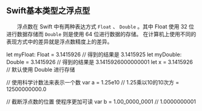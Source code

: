 ## Swift基本类型之浮点型

 　　浮点数在 Swift 中有两种表达方式 `Float` 、 `Double` 。其中 Float 使用 32 位进行数据存储而 `Double` 则是使用 64 位进行数据的存储。
 在计算机上使用不同的表现方式中的差异就是浮点数精度上的差异。
 

let myFloat: Float = 3.1415926 // 得到的结果是 3.1415925
let myDouble: Double = 3.1415926 // 得到的结果是 3.1415926000000001
let x = 3.1415926 // 默认使用 Double 进行存储

// 使用科学计数法来表示一个数
var a = 1.25e10 // 1.25乘以10的10次方 = 12500000000.0

// 截断浮点数的位置 使程序更加可读
var b = 1.00_0000_0001 // 1.0000000001